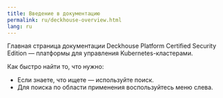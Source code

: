 ```yaml
---
title: Введение в документацию
permalink: ru/deckhouse-overview.html
lang: ru
---
```


Главная страница документации Deckhouse Platform Certified Security Edition — платформы для управления Kubernetes-кластерами.

Как быстро найти то, что нужно:
- Если знаете, что ищете — используйте поиск.
- Для поиска по области применения воспользуйтесь меню слева.

